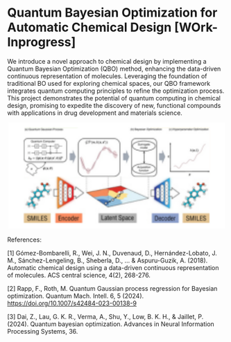 # Quantum Bayesian Optimization for Automatic Chemical Design [WOrk-Inprogress]


We introduce a novel approach to chemical design by implementing a Quantum Bayesian Optimization (QBO) method, enhancing the data-driven continuous representation of molecules. Leveraging the foundation of traditional BO used for exploring chemical spaces, our QBO framework integrates quantum computing principles to refine the optimization process. This project demonstrates the potential of quantum computing in chemical design, promising to expedite the discovery of new, functional compounds with applications in drug development and materials science.

<p align="center">
<img src="infographic(2).png" width=500px>
</p>

References:

[1] Gómez-Bombarelli, R., Wei, J. N., Duvenaud, D., Hernández-Lobato, J. M., Sánchez-Lengeling, B., Sheberla, D., … & Aspuru-Guzik, A. (2018). Automatic chemical design using a data-driven continuous representation of molecules. ACS central science, 4(2), 268-276.

[2] Rapp, F., Roth, M. Quantum Gaussian process regression for Bayesian optimization. Quantum Mach. Intell. 6, 5 (2024). https://doi.org/10.1007/s42484-023-00138-9

[3] Dai, Z., Lau, G. K. R., Verma, A., Shu, Y., Low, B. K. H., & Jaillet, P. (2024). Quantum bayesian optimization. Advances in Neural Information Processing Systems, 36.


